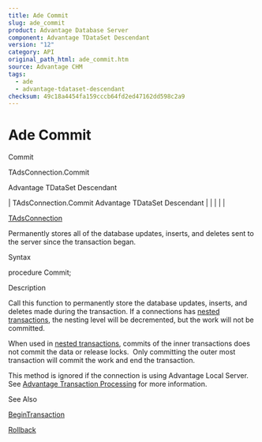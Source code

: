 ```yaml
---
title: Ade Commit
slug: ade_commit
product: Advantage Database Server
component: Advantage TDataSet Descendant
version: "12"
category: API
original_path_html: ade_commit.htm
source: Advantage CHM
tags:
  - ade
  - advantage-tdataset-descendant
checksum: 49c18a4454fa159cccb64fd2ed47162dd598c2a9
---
```


# Ade Commit

Commit

TAdsConnection.Commit

Advantage TDataSet Descendant

| TAdsConnection.Commit  Advantage TDataSet Descendant |  |  |  |  |

[TAdsConnection](ade_tadsconnection_7.md)

Permanently stores all of the database updates, inserts, and deletes sent to the server since the transaction began.

Syntax

procedure Commit;

Description

Call this function to permanently store the database updates, inserts, and deletes made during the transaction. If a connections has [nested transactions](master_nesting_transactions.md), the nesting level will be decremented, but the work will not be committed.

When used in [nested transactions](master_nesting_transactions.md), commits of the inner transactions does not commit the data or release locks.  Only committing the outer most transaction will commit the work and end the transaction.

This method is ignored if the connection is using Advantage Local Server. See [Advantage Transaction Processing](master_transaction_processing_system.md) for more information.

See Also

[BeginTransaction](ade_begintransaction.md)

[Rollback](ade_rollback.md)
